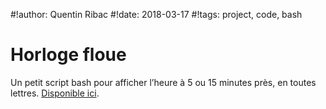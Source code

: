 #!author: Quentin Ribac
#!date: 2018-03-17
#!tags: project, code, bash

# Horloge floue
Un petit script bash pour afficher l’heure à 5 ou 15 minutes près, en toutes lettres. [Disponible ici](https://github.com/ribacq/bash-misc/blob/master/hf).
